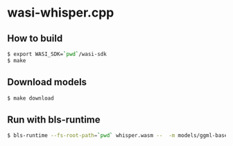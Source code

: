 # wasi-whisper.cpp

## How to build

```bash
$ export WASI_SDK=`pwd`/wasi-sdk
$ make
```

## Download models

```bash
$ make download
```

## Run with bls-runtime

```bash
$ bls-runtime --fs-root-path=`pwd` whisper.wasm --  -m models/ggml-base.en.bin -f samples/jfk.wav --print-colors
```
